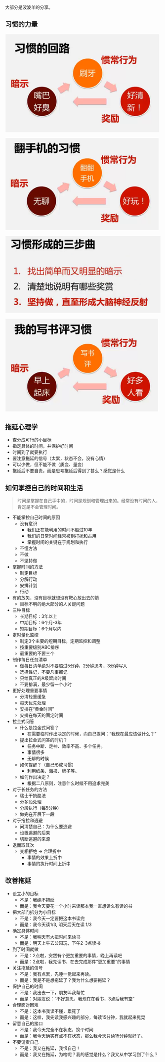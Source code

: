 
大部分是波波羊的分享。

## 习惯的力量

![](img/xiguan.png)

![](img/xiguan-2.png)

![](img/xiguan-3.png)

![](img/xiguan-4.png)

## 拖延心理学

- 查分成可行的小目标
- 指定具体的时间，并保护好时间
- 时间到了就要执行
- 要注意拖延的信号（太累，状态不会，没有心情）
- 可以少做，但不能不做（质变、量变）
- 拖延后不要自责，而是思考拖延后得到了甚么？感觉是什么

## 如何掌控自己的时间和生活

> 时间是掌握在自己手中的，时间是规划和管理出来的。经常没有时间的人，肯定是不会管理时间。


- 不能掌控自己时间的原因
    - 没有意识
        - 我们正在能利用的时间不超过10年
        - 我们的日常时间经常被别打扰和占用
        - 掌握时间的关键在于规划和执行
    - 不懂方法
    - 不做
    - 不坚持做
- 掌握时间的方法
    - 制定目标
    - 分解行动
    - 安排计划
    - 行动
- 有的放矢，没有目标就想没有靶心放出去的箭
    - 目标不明的绝大部分的人关键问题
- 三种目标
    - 长期目标：3年以上
    - 中期目标：6个月-3年
    - 短期目标：6个月以内
- 定时量化监控
    - 制定3个主要的短期目标，定期监控和调整
    - 按重要级别ABC排序
    - 最重要的不要三个
- 制作每日任务清单
    - 做每日清单绝对不要超过5分钟，2分钟思考，3分钟写入
    - 选择性记，不要凡事都记
    - 只给真正的A级留出时间
    - 不要排满，最少留一个小时
- 更好处理重要事情
    - 分清轻重缓急
    - 每天优先处理
    - 安排在“黄金时间”
    - 安排在每天的固定时间
- 拉金式问答
    - 什么是拉金式问答？
        - 在需要临时作出决定的时候，向自己提问：“我现在最应该做什么？”
    - 提出拉金式问答的时机？
        - 任务中断、走神、效率不高、多个任务。
        - 事情很多
        - 无聊的时候
    - 如何提醒？（自己形成习惯） 
        - 利用纸条、海报、牌子等。
    - 如何作出决定？
        - 根据二八原则，注意什么时候不用追求完美
- 对于长任务的方法
    - 瑞士干奶酪法
    - 分多段处理
    - 分段执行（每5分钟）
    - 做完在开展下一段
- 对于拖拉和逃避
    - 问清楚自己：为什么要逃避
    - 设置逃避的后果
    - 切断逃避的来源
- 退而取其次
    - 变相拒绝 -> 合理折中
        - 事情的效果上折中
        - 事情的执行时间上折中


## 改善拖延 

- 设立小的目标
    - 不是：我绝不拖延
    - 而是：我今天要花一个小时来读那本我一直想读么有读的书
- 把大部门拆分为小目标
    - 不是：我今天一定要把这本书读完
    - 而是：我今天读1/3, 明天后天在读 1/3
- 确定具体时间
    - 不是：我明天有大把时间来读书
    - 而是：明天上午去公园玩，下午2-3点读书
- 到了时间就做
    - 不是：2点啦，突然有个更加重要的事情，晚上再读吧
    - 而是：2点啦，我先读书，在去完成那件“更加重要”的事情
- 关注拖延的信号
    - 不是：我有点累，先睡一觉起来再读。
    - 而是：我是不是想拖延了？我为什么想要拖延？
- 保护自己的时间
    - 不是：我出去一下，朋友叫我帮忙
    - 而是：对朋友说：“不好意思，我现在在看书，3点后我有空”
- 合理面对困难
    - 不是：这本书我读不懂，累死了
    - 而是：这样，我先读我感兴趣的部分，每读15分钟，我就起来晃晃
- 留意自己的接口
    - 不是：我今天完全不在状态，换个时间
    - 而是：我今天确实有点不在状态，那么我今天只读15分钟就好了。
- 不要谴责自己
    - 不是：我又在拖延，我恨自己！
    - 而是：我又在拖延，为啥呢？我的感觉是什么？我又从中学习到了什么？
